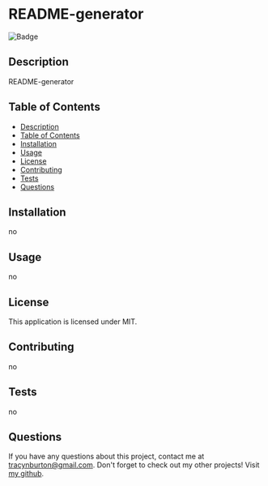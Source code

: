 # README-generator

![Badge](https://img.shields.io/badge/License-MIT-lightblue.svg)

## Description

README-generator

## Table of Contents

- [Description](#description)
- [Table of Contents](#table-of-contents)
- [Installation](#installation)
- [Usage](#usage)
- [License](#license)
- [Contributing](#contributing)
- [Tests](#tests)
- [Questions](#questions)

## Installation

no

## Usage

no

## License

This application is licensed under MIT.

## Contributing

no

## Tests

no

## Questions

If you have any questions about this project, contact me at tracynburton@gmail.com.
Don't forget to check out my other projects! Visit [my github](https://github.com/tracybrtn).
